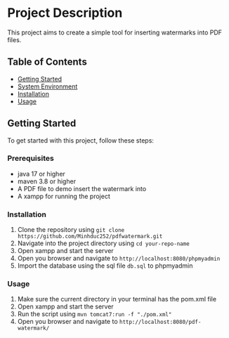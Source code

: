 
# Project Description

This project aims to create a simple tool for inserting watermarks into PDF files.

## Table of Contents

* [Getting Started](#getting-started)
* [System Environment](#prerequisites)
* [Installation](#installation)
* [Usage](#usage)

## Getting Started

To get started with this project, follow these steps:

### Prerequisites

* java 17 or higher
* maven 3.8 or higher
* A PDF file to demo insert the watermark into
* A xampp for running the project

### Installation

1. Clone the repository using `git clone https://github.com/Minhduc252/pdfwatermark.git`
2. Navigate into the project directory using `cd your-repo-name`
3. Open xampp and start the server
4. Open you browser and navigate to `http://localhost:8080/phpmyadmin`
5. Import the database using the sql file  `db.sql` to phpmyadmin

### Usage

1. Make sure the current directory in your terminal has the pom.xml file
2. Open xampp and start the server
3. Run the script using `mvn tomcat7:run -f "./pom.xml"`
4. Open you browser and navigate to `http://localhost:8080/pdf-watermark/`

